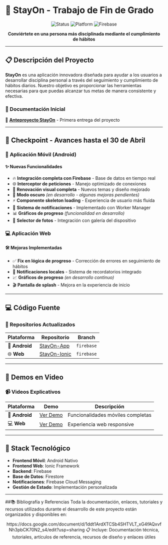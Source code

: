 # 🎯 StayOn - Trabajo de Fin de Grado

<div align="center">
  
  ![Status](https://img.shields.io/badge/Status-En%20Desarrollo-yellow)
  ![Platform](https://img.shields.io/badge/Platform-Android%20%7C%20Web-blue)
  ![Firebase](https://img.shields.io/badge/Backend-Firebase-orange)
  
  **Conviértete en una persona más disciplinada mediante el cumplimiento de hábitos**
  
</div>

---

## 📋 Descripción del Proyecto

**StayOn** es una aplicación innovadora diseñada para ayudar a los usuarios a desarrollar disciplina personal a través del seguimiento y cumplimiento de hábitos diarios. Nuestro objetivo es proporcionar las herramientas necesarias para que puedas alcanzar tus metas de manera consistente y efectiva.

### 🔗 Documentación Inicial
📄 [**Anteproyecto StayOn**](https://www.notion.so/Anteproyecto-StayOn-1c173949d684802089a7ccfd38d762b4?pvs=4) - Primera entrega del proyecto

---

## 🚀 Checkpoint - Avances hasta el 30 de Abril

### 📱 **Aplicación Móvil (Android)**

#### ✨ Nuevas Funcionalidades
- 🔥 **Integración completa con Firebase** - Base de datos en tiempo real
- 🌐 **Interceptor de peticiones** - Manejo optimizado de conexiones
- 🎨 **Renovación visual completa** - Nuevos temas y diseño mejorado
- 🌙 **Modo oscuro** *(en desarrollo - algunas mejoras pendientes)*
- ⚡ **Componente skeleton loading** - Experiencia de usuario más fluida
- 🔔 **Sistema de notificaciones** - Implementado con Worker Manager
- 📊 **Gráficos de progreso** *(funcionalidad en desarrollo)*
- 📸 **Selector de fotos** - Integración con galería del dispositivo

### 💻 **Aplicación Web**

#### 🛠️ Mejoras Implementadas
- ✅ **Fix en lógica de progreso** - Corrección de errores en seguimiento de hábitos
- 🔔 **Notificaciones locales** - Sistema de recordatorios integrado
- 📈 **Gráficos de progreso** *(en desarrollo continuo)*
- 🎬 **Pantalla de splash** - Mejora en la experiencia de inicio

---

## 💻 Código Fuente

### 📂 Repositorios Actualizados

| Plataforma | Repositorio | Branch |
|------------|-------------|---------|
| 🤖 **Android** | [StayOn-App](https://github.com/IgnacioLazZam/StayOn-App/tree/firebase) | `firebase` |
| 🌐 **Web** | [StayOn-Ionic](https://github.com/IgnacioLazZam/StayOn-Ionic/tree/firebase) | `firebase` |

---

## 🎥 Demos en Video

### 📹 Videos Explicativos

| Plataforma | Demo | Descripción |
|------------|------|-------------|
| 📱 **Android** | [Ver Demo](https://youtu.be/rwde8NWhjto) | Funcionalidades móviles completas |
| 💻 **Web** | [Ver Demo](https://youtu.be/tFTdq5fpPeY) | Experiencia web responsive |

---

## 🔧 Stack Tecnológico

- **Frontend Móvil**: Android Nativo
- **Frontend Web**: Ionic Framework
- **Backend**: Firebase
- **Base de Datos**: Firestore
- **Notificaciones**: Firebase Cloud Messaging
- **Gestión de Estado**: Implementación personalizada

---

##📚 Bibliografía y Referencias
Toda la documentación, enlaces, tutoriales y recursos utilizados durante el desarrollo de este proyecto están organizados y disponibles en:
<div align="center">
https://docs.google.com/document/d/1ddt1ArdXTCSb4SHTVLT_xG4fAQxvfNh3pbCK70N2_s4/edit?usp=sharing 
📋 Incluye: Documentación técnica, tutoriales, artículos de referencia, recursos de diseño y enlaces útiles
</div>


